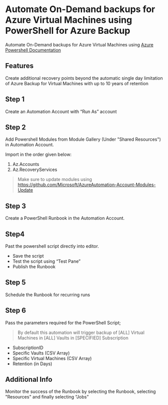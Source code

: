 # Automate On-Demand backups for Azure Virtual Machines using PowerShell for Azure Backup

Automate On-Demand backups for Azure Virtual Machines using [Azure Powershell Documentation](https://docs.microsoft.com/en-us/powershell/azure/?view=azps-5.7.0)

## Features

Create additional recovery points beyond the automatic single day limitation of Azure Backup for Virtual Machines with up to 10 years of retention

## Step 1
Create an Automation Account with “Run As” account

## Step 2
Add Powershell Modules from Module Gallery (Under "Shared Resources") in Automation Account.

Import in the order given below:
1. Az.Accounts
2. Az.RecoveryServices
> Make sure to update modules using https://github.com/Microsoft/AzureAutomation-Account-Modules-Update

## Step 3
Create a PowerShell Runbook in the Automation Account.

## Step4
Past the powershell script directly into editor.
- Save the script
- Test the script using “Test Pane”
- Publish the Runbook

## Step 5
Schedule the Runbook for recurring runs

## Step 6
Pass the parameters required for the PowerShell Script;
> By default this automation will trigger backup of [ALL] Virtual Machines in [ALL] Vaults in [SPECIFIED] Subscription
* SubscriptionID
* Specific Vaults (CSV Array)
* Specific Virtual Machines (CSV Array)
* Retention (in Days)

## Additional Info
Monitor the success of the Runbook by selecting the Runbook, selecting "Resources" and finally selecting “Jobs”

